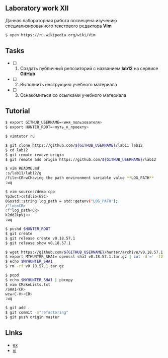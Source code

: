 ## Laboratory work XII

Данная лабораторная работа посвещена изучению специализированного текстового редактора **Vim**

```bash
$ open https://ru.wikipedia.org/wiki/Vim
```

## Tasks

- [ ] 1. Создать публичный репозиторий с названием **lab12** на сервисе **GitHub**
- [ ] 2. Выполнить инструкцию учебного материала
- [ ] 3. Ознакомиться со ссылками учебного материала

## Tutorial

```bash
$ export GITHUB_USERNAME=<имя_пользователя>
$ export HUNTER_ROOT=<путь_к_проекту>
```

```bash
$ vimtutor ru
```

```bash
$ git clone https://github.com/${GITHUB_USERNAME}/lab11 lab12
$ cd lab12
$ git remote remove origin
$ git remote add origin https://github.com/${GITHUB_USERNAME}/lab12
```

```bash
$ vim README.md
:s/lab11/lab12/g
/file<CR>wChaving the path environment variable value **LOG_PATH**
:wq
```

```bash
$ vim sources/demo.cpp
Yp3wct>cstdlib<ESC>
8Gostd::string log_path = std::getenv("LOG_PATH");
/"log<CR>
cf"log_path<CR>
k2dd2kpVj<<
:wq
```

```bash
$ pushd $HUNTER_ROOT
$ git create
$ git release create v0.18.57.1
$ git release show v0.18.57.1
```

```bash
$ wget https://github.com/${GITHUB_USERNAME}/hunter/archive/v0.18.57.1.tar.gz
$ export MYHUNTER_SHA1=`openssl sha1 v0.18.57.1.tar.gz | cut -d'=' -f2 | cut -c2-41`
$ echo $MYHUNTER_SHA1
$ rm -rf v0.18.57.1.tar.gz
```

```bash
$ popd
$ echo $MYHUNTER_SHA1 | pbcopy
$ vim CMakeLists.txt
/SHA1<CR>
wcw<C-V><CR>
:wq
```

```bash
$ git add .
$ git commit -m"refactoring"
$ git push origin master
```

## Links

- [ex](https://en.wikipedia.org/wiki/Ex_(text_editor))
- [vi](https://en.wikipedia.org/wiki/Vi)
